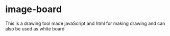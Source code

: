 # image-board
This is a drawing tool made javaScript and html for making drawing and can also be used as white board 
